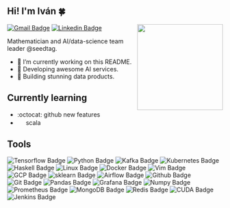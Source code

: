 ## Hi! I'm Iván :four_leaf_clover:

<img align='right' src='https://user-images.githubusercontent.com/5713670/87202985-820dcb80-c2b6-11ea-9f56-7ec461c497c3.gif' width='200"'>

[![Gmail Badge](https://img.shields.io/badge/-canaveral.ivan@gmail.com-c14438?style=flat-square&logo=Gmail&logoColor=white&link=mailto:canaveral.ivan@gmail.com)](mailto:canaveral.ivan@gmail.com)
[![Linkedin Badge](https://img.shields.io/badge/-ivan.canaveral-blue?style=flat-square&logo=Linkedin&logoColor=white&link=https://www.linkedin.com/in/iván-cañaveral-97a018137)](https://www.linkedin.com/in/iv%C3%A1n-ca%C3%B1averal-97a018137/)


Mathematician and AI/data-science team leader @seedtag. 

- 🔭 I’m currently working on this README.
- 🌱 Developing awesome AI services.
- :elephant: Building stunning data products.

## Currently learning

- :octocat: github new features
- <img height="16" width="16" src="https://cdn.jsdelivr.net/npm/simple-icons@v4/icons/scala.svg" color="red" /> scala

## Tools

![Tensorflow Badge](https://img.shields.io/badge/-tensorflow-FF6F00?style=flat-square&logo=tensorflow&logoColor=white)
![Python Badge](https://img.shields.io/badge/-python-3776AB?style=flat-square&logo=python&logoColor=white)
![Kafka Badge](https://img.shields.io/badge/-kafka-black?style=flat-square&logo=apache-kafka&logoColor=white)
![Kubernetes Badge](https://img.shields.io/badge/-kubernetes-blue?style=flat-square&logo=kubernetes&logoColor=white)
![Haskell Badge](https://img.shields.io/badge/-haskell-5D4F85?style=flat-square&logo=haskell&logoColor=white)
![Linux Badge](https://img.shields.io/badge/-linux-FCC624?style=flat-square&logo=linux&logoColor=white)
![Docker Badge](https://img.shields.io/badge/-docker-2496ED?style=flat-square&logo=docker&logoColor=white)
![Vim Badge](https://img.shields.io/badge/-vim-019733?style=flat-square&logo=vim&logoColor=white)
![GCP Badge](https://img.shields.io/badge/-GCP-4285F4?style=flat-square&logo=google-cloud&logoColor=white)
![sklearn Badge](https://img.shields.io/badge/-sklearn-FF6F00?style=flat-square&logo=scikit-learn&logoColor=white)
![Airflow Badge](https://img.shields.io/badge/-airflow-017CEE?style=flat-square&logo=apache-airflow&logoColor=white)
![Github Badge](https://img.shields.io/badge/-github-181717?style=flat-square&logo=github&logoColor=white)
![Git Badge](https://img.shields.io/badge/-git-F05032?style=flat-square&logo=git&logoColor=white)
![Pandas Badge](https://img.shields.io/badge/-pandas-150458?style=flat-square&logo=pandas&logoColor=white)
![Grafana Badge](https://img.shields.io/badge/-grafana-F46800?style=flat-square&logo=grafana&logoColor=white)
![Numpy Badge](https://img.shields.io/badge/-numpy-013243?style=flat-square&logo=numpy&logoColor=white)
![Prometheus Badge](https://img.shields.io/badge/-prometheus-E6522C?style=flat-square&logo=prometheus&logoColor=white)
![MongoDB Badge](https://img.shields.io/badge/-mongodb-47A248?style=flat-square&logo=mongodb&logoColor=white)
![Redis Badge](https://img.shields.io/badge/-redis-DC382D?style=flat-square&logo=redis&logoColor=white)
![CUDA Badge](https://img.shields.io/badge/-CUDA-76B900?style=flat-square&logo=nvidia&logoColor=white)
![Jenkins Badge](https://img.shields.io/badge/-jenkins-D24939?style=flat-square&logo=jenkins&logoColor=white)
